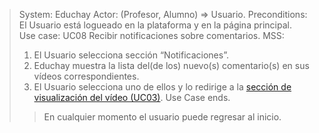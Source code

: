 > System: Educhay
> Actor: (Profesor, Alumno) => Usuario.
> Preconditions: El Usuario está logueado en la plataforma y en la página principal.
> Use case: UC08 Recibir notificaciones sobre comentarios.
> MSS:
> 1. El Usuario selecciona sección “Notificaciones”. 
> 2. Educhay muestra la lista del(de los) nuevo(s) comentario(s) en sus vídeos correspondientes.
> 3. El Usuario selecciona uno de ellos y lo redirige a la [sección de visualización del vídeo (UC03)](UC03.md).
> Use Case ends.
>> En cualquier momento el usuario puede regresar al inicio.
